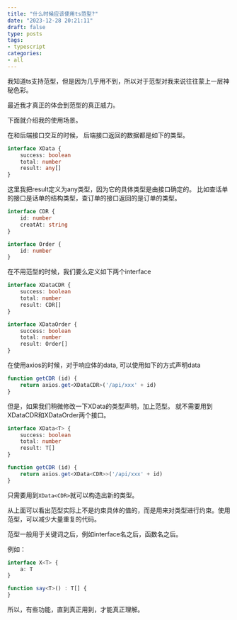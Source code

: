 ```yaml
---
title: "什么时候应该使用ts范型?"
date: "2023-12-28 20:21:11"
draft: false
type: posts
tags:
- typescript
categories:
- all
---
```


我知道ts支持范型，但是因为几乎用不到，所以对于范型对我来说往往蒙上一层神秘色彩。

最近我才真正的体会到范型的真正威力。

下面就介绍我的使用场景。

在和后端接口交互的时候， 后端接口返回的数据都是如下的类型。

```ts
interface XData {
    success: boolean
    total: number
    result: any[]
}
```

这里我把result定义为any类型，因为它的具体类型是由接口确定的。 比如查话单的接口是话单的结构类型，查订单的接口返回的是订单的类型。

```ts
interface CDR {
    id: number
    creatAt: string
}

interface Order {
    id: number
}
```

在不用范型的时候，我们要么定义如下两个interface

```ts
interface XDataCDR {
    success: boolean
    total: number
    result: CDR[]
}

interface XDataOrder {
    success: boolean
    total: number
    result: Order[]
}
```

在使用axios的时候，对于响应体的data, 可以使用如下的方式声明data

```ts
function getCDR (id) {
    return axios.get<XDataCDR>('/api/xxx' + id)
}
```

但是，如果我们稍微修改一下XData的类型声明，加上范型。 就不需要用到XDataCDR和XDataOrder两个接口。

```ts
interface XData<T> {
    success: boolean
    total: number
    result: T[]
}

function getCDR (id) {
    return axios.get<XData<CDR>>('/api/xxx' + id)
}
```

只需要用到`XData<CDR>`就可以构造出新的类型。

从上面可以看出范型实际上不是约束具体的值的，而是用来对类型进行约束。使用范型，可以减少大量重复的代码。

范型一般用于关键词之后，例如interface名之后，函数名之后。

例如：

```ts
interface X<T> {
    a: T
}

function say<T>() : T[] {
}
```

所以，有些功能，直到真正用到，才能真正理解。